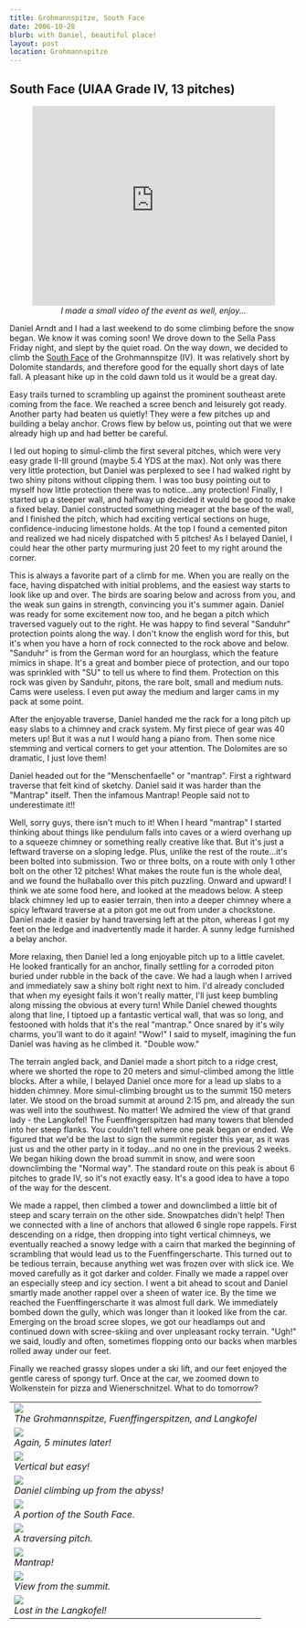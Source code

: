 ```yaml
---
title: Grohmannspitze, South Face
date: 2006-10-28
blurb: with Daniel, beautiful place!
layout: post
location: Grohmannspitze
---
```


<h2>South Face (UIAA Grade IV, 13 pitches)</h2>

<center>
<object width="425" height="350"> <param name="movie" value="http://www.youtube.com/v/VIDK0twI9Ms"> </param> <embed src="http://www.youtube.com/v/VIDK0twI9Ms" type="application/x-shockwave-flash" width="425" height="350"> </embed> </object>
<br>
<i>I made a small video of the event as well, enjoy...</i>
</center>


Daniel Arndt and I had a last weekend to do some climbing before the snow began. We know it was coming soon! We drove down to the Sella Pass Friday night, and slept by the quiet road. On the way down, we decided to climb the <a href=http://www.summitpost.org/route/158774/dimai.html>South Face</a> of the Grohmannspitze (IV). It was relatively short by Dolomite standards, and therefore good for the equally short days of late fall. A pleasant hike up in the cold dawn told us it would be a great day.


Easy trails turned to scrambling up against the prominent southeast arete coming from the face. We reached a scree bench and leisurely got ready. Another party had beaten us quietly! They were a few pitches up and building a belay anchor. Crows flew by below us, pointing out that we were already high up and had better be careful.


I led out hoping to simul-climb the first several pitches, which were very easy grade II-III ground (maybe 5.4 YDS at the max). Not only was there very little protection, but Daniel was perplexed to see I had walked right by two shiny pitons without clipping them. I was too busy pointing out to myself how little protection there was to notice...any protection! Finally, I started up a steeper wall, and halfway up decided it would be good to make a fixed belay. Daniel constructed something meager at the base of the wall, and I finished the pitch, which had exciting vertical sections on huge, confidence-inducing limestone holds. At the top I found a cemented piton and realized we had nicely dispatched with 5 pitches! As I belayed Daniel, I could hear the other party murmuring just 20 feet to my right around the corner.


This is always a favorite part of a climb for me. When you are really on the face, having dispatched with initial problems, and the easiest way starts to look like up and over. The birds are soaring below and across from you, and the weak sun gains in strength, convincing you it's summer again. Daniel was ready for some excitement now too, and he began a pitch which traversed vaguely out to the right. He was happy to find several "Sanduhr" protection points along the way. I don't know the english word for this, but it's when you have a horn of rock connected to the rock above and below. "Sanduhr" is from the German word for an hourglass, which the feature mimics in shape. It's a great and bomber piece of protection, and our topo was sprinkled with "SU" to tell us where to find them. Protection on this rock was given by Sanduhr, pitons, the rare bolt, small and medium nuts. Cams were useless. I even put away the medium and larger cams in my pack at some point.


After the enjoyable traverse, Daniel handed me the rack for a long pitch up easy slabs to a chimney and crack system. My first piece of gear was 40 meters up! But it was a nut I would hang a piano from. Then some nice stemming and vertical corners to get your attention. The Dolomites are so dramatic, I just love them!


Daniel headed out for the "Menschenfaelle" or "mantrap". First a rightward traverse that felt kind of sketchy. Daniel said it was harder than the "Mantrap" itself. Then the infamous Mantrap! People said not to underestimate it!! 


Well, sorry guys, there isn't much to it! When I heard "mantrap" I started thinking about things like pendulum falls into caves or a wierd overhang up to a squeeze chimney or something really creative like that. But it's just a leftward traverse on a sloping ledge. Plus, unlike the rest of the route...it's been bolted into submission. Two or three bolts, on a route with only 1 other bolt on the other 12 pitches! What makes the route fun is the whole deal, and we found the hullaballo over this pitch puzzling.
Onward and upward! I think we ate some food here, and looked at the meadows below. A steep black chimney led up to easier terrain, then into a deeper chimney where a spicy leftward traverse at a piton got me out from under a chockstone. Daniel made it easier by hand traversing left at the piton, whereas I got my feet on the ledge and inadvertently made it harder. A sunny ledge furnished a belay anchor.


More relaxing, then Daniel led a long enjoyable pitch up to a little cavelet. He looked frantically for an anchor, finally settling for a corroded piton buried under rubble in the back of the cave. We had a laugh when I arrived and immediately saw a shiny bolt right next to him. I'd already concluded that when my eyesight fails it won't really matter, I'll just keep bumbling along missing the obvious at every turn! While Daniel chewed thoughts along that line, I tiptoed up a fantastic vertical wall, that was so long, and festooned with holds that it's the real "mantrap." Once snared by it's wily charms, you'll want to do it again! "Wow!" I said to myself, imagining the fun Daniel was having as he climbed it. "Double wow."


The terrain angled back, and Daniel made a short pitch to a ridge crest, where we shorted the rope to 20 meters and simul-climbed among the little blocks. After a while, I belayed Daniel once more for a lead up slabs to a hidden chimney. More simul-climbing brought us to the summit 150 meters later. We stood on the broad summit at around 2:15 pm, and already the sun was well into the southwest. No matter! We admired the view of that grand lady - the Langkofel! The Fuenffingerspitzen had many towers that blended into her steep flanks. You couldn't tell where one peak began or ended. We figured that we'd be the last to sign the summit register this year, as it was just us and the other party in it today...and no one in the previous 2 weeks. We began hiking down the broad summit in snow, and were soon downclimbing the "Normal way". The standard route on this peak is about 6 pitches to grade IV, so it's not exactly easy. It's a good idea to have a topo of the way for the descent.


We made a rappel, then climbed a tower and downclimbed a little bit of steep and scary terrain on the other side. Snowpatches didn't help! Then we connected with a line of anchors that allowed 6 single rope rappels. First descending on a ridge, then dropping into tight vertical chimneys, we eventually reached a snowy ledge with a cairn that marked the beginning of scrambling that would lead us to the Fuenffingerscharte. This turned out to be tedious terrain, because anything wet was frozen over with slick ice. We moved carefully as it got darker and colder. Finally we made a rappel over an especially steep and icy section. I went a bit ahead to scout and Daniel smartly made another rappel over a sheen of water ice. By the time we reached the Fuenffingerscharte it was almost full dark. We immediately bombed down the gully, which was longer than it looked like from the car. Emerging on the broad scree slopes, we got our headlamps out and continued down with scree-skiing and over unpleasant rocky terrain. "Ugh!" we said, loudly and often, sometimes flopping onto our backs when marbles rolled away under our feet.


Finally we reached grassy slopes under a ski lift, and our feet enjoyed the gentle caress of spongy turf. Once at the car, we zoomed down to Wolkenstein for pizza and Wienerschnitzel. What to do tomorrow? 



<table>
<tr><td>
<a href="images/articles/trips/2006/threetowers2.jpg"><img src="images/articles/trips/2006/threetowers2.jpg"></a><br>
<i>The Grohmannspitze, Fuenffingerspitzen, and Langkofel</i>
</td></tr>
<tr><td>
<a href="images/articles/trips/2006/threetowers.jpg"><img src="images/articles/trips/2006/threetowers.jpg"></a><br>
<i>Again, 5 minutes later!</i>
</td></tr>
<tr><td>
<a href="images/articles/trips/2006/agrohmanpitch.jpg"><img src="images/articles/trips/2006/agrohmanpitch.jpg"></a><br>
<i>Vertical but easy!</i>
</td></tr>
<tr><td>
<a href="images/articles/trips/2006/anicelook.jpg"><img src="images/articles/trips/2006/anicelook.jpg"></a><br>
<i>Daniel climbing up from the abyss!</i>
</td></tr>
<tr><td>
<a href="images/articles/trips/2006/grohmanface.jpg"><img src="images/articles/trips/2006/grohmanface.jpg"></a><br>
<i>A portion of the South Face.</i>
</td></tr>
<tr><td>
<a href="images/articles/trips/2006/michaelgrohmann.jpg"><img src="images/articles/trips/2006/michaelgrohmann.jpg"></a><br>
<i>A traversing pitch.</i>
</td></tr>
<tr><td>
<a href="images/articles/trips/2006/travdaniel.jpg"><img src="images/articles/trips/2006/travdaniel.jpg"></a><br>
<i>Mantrap!</i>
</td></tr>
<tr><td>
<a href="images/articles/trips/2006/topizboe.jpg"><img src="images/articles/trips/2006/topizboe.jpg"></a><br>
<i>View from the summit.</i>
</td></tr>
<tr><td>
<a href="images/articles/trips/2006/towardlangkofel.jpg"><img src="images/articles/trips/2006/towardlangkofel.jpg"></a><br>
<i>Lost in the Langkofel!</i>
</td></tr>
</table>
